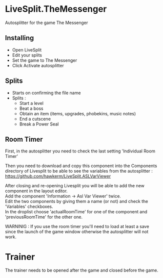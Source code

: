 # LiveSplit.TheMessenger
Autosplitter for the game The Messenger

## Installing
  * Open LiveSplit
  * Edit your splits
  * Set the game to The Messenger
  * Click Activate autosplitter
  
## Splits
  * Starts on confirming the file name
  * Splits :
    * Start a level
    * Beat a boss
    * Obtain an item (items, upgrades, phobekins, music notes)
    * End a cutscene
    * Break a Power Seal
    
## Room Timer
First, in the autosplitter you need to check the last setting 'Individual Room Timer'

Then you need to download and copy this component into the Components directory of Livesplit to be able to see the variables from the autosplitter : https://github.com/hawkerm/LiveSplit.ASLVarViewer

After closing and re-opening Livesplit you will be able to add the new component in the layout editor.</br>
Add the component 'Information -> Asl Var Viewer' twice.</br>
Edit the two components by giving them a name (or not) and check the 'Variables' checkboxes.</br>
In the droplist choose 'actualRoomTime' for one of the component and 'previousRoomTime' for the other one.

WARNINIG : If you use the room timer you'll need to load at least a save since the launch of the game window otherwise the autosplitter will not work.


# Trainer
The trainer needs to be opened after the game and closed before the game.